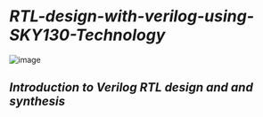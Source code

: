 # **_RTL-design-with-verilog-using-SKY130-Technology_**

   ![image](https://user-images.githubusercontent.com/54993262/119881189-a1ebc380-bf4a-11eb-9bdf-6cc93bbcf1bd.png)

## **_Introduction to Verilog RTL design and and synthesis_**



